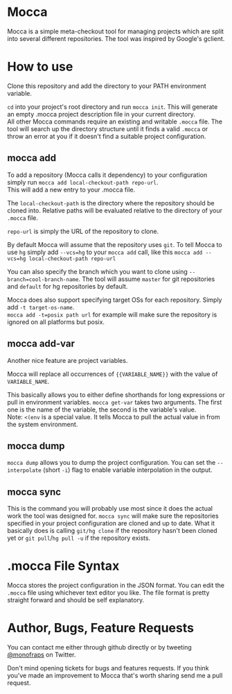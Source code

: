 Mocca
=====

Mocca is a simple meta-checkout tool for managing projects which are split into several different repositories. The tool
was inspired by Google's gclient.


How to use
==========

Clone this repository and add the directory to your PATH environment variable.

`cd` into your project's root directory and run `mocca init`. This will generate an empty .mocca project description file
in your current directory.<br>
All other Mocca commands require an existing and writable `.mocca` file. The tool will search up the directory structure
until it finds a valid `.mocca` or throw an error at you if it doesn't find a suitable project configuration.

mocca add
---------
To add a repository (Mocca calls it dependency) to your configuration simply run `mocca add local-checkout-path repo-url`.<br>
This will add a new entry to your .mocca file.

The `local-checkout-path` is the directory where the repository should be cloned into. Relative paths will be evaluated
relative to the directory of your `.mocca` file.

`repo-url` is simply the URL of the repository to clone.

By default Mocca will assume that the repository uses `git`. To tell Mocca to use `hg` simply add `--vcs=hg` to your
`mocca add` call, like this `mocca add --vcs=hg local-checkout-path repo-url`

You can also specify the branch which you want to clone using `--branch=cool-branch-name`. The tool will assume `master`
for git repositories and `default` for hg repositories by default.

Mocca does also support specifying target OSs for each repository. Simply add `-t target-os-name`.<br>
`mocca add -t=posix path url` for example will make sure the repository is ignored on all platforms but posix.

mocca add-var
-------------
Another nice feature are project variables.

Mocca will replace all occurrences of `{{VARIABLE_NAME}}` with the value of `VARIABLE_NAME`.

This basically allows you to either define shorthands for long expressions or pull in environment variables. `mocca get-var`
takes two arguments. The first one is the name of the variable, the second is the variable's value.<br>
Note: `<(env` is a special value. It tells Mocca to pull the actual value in from the system environment.

mocca dump
----------
`mocca dump` allows you to dump the project configuration. You can set the `--interpolate` (short `-i`) flag to enable
variable interpolation in the output.

mocca sync
----------
This is the command you will probably use most since it does the actual work the tool was designed for. `mocca sync` will
make sure the repositories specified in your project configuration are cloned and up to date. What it basically does is
calling `git/hg clone` if the repository hasn't been cloned yet or `git pull`/`hg pull -u` if the repository exists.


.mocca File Syntax
==================
Mocca stores the project configuration in the JSON format. You can edit the `.mocca` file using whichever text editor you
like. The file format is pretty straight forward and should be self explanatory.


Author, Bugs, Feature Requests
==============================
You can contact me either through github directly or by tweeting [@monofraps](https://twitter.com/monofraps) on Twitter.

Don't mind opening tickets for bugs and features requests. If you think you've made an improvement to Mocca that's worth
sharing send me a pull request.
